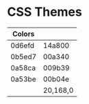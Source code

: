 # CSS Themes

| Colors |          |
| ------ | -------- |
| 0d6efd | 14a800   |
| 0b5ed7 | 00a340   |
| 0a58ca | 009b39   |
| 0a53be | 00b04e   |
|        | 20,168,0 |

